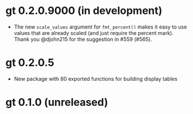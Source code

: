 # gt 0.2.0.9000 (in development)

* The new `scale_values` argument for `fmt_percent()` makes it easy to use values that are already scaled (and just require the percent mark). Thank you @djohn215 for the suggestion in #559 (#565).

# gt 0.2.0.5

* New package with 80 exported functions for building display tables

# gt 0.1.0 (unreleased)
